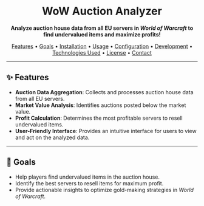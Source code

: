 <h1 align="center">WoW Auction Analyzer</h1>

<p align="center">
  <strong>Analyze auction house data from all EU servers in <em>World of Warcraft</em> to find undervalued items and maximize profits!</strong>
</p>

<p align="center">
  <a href="#features">Features</a> •
  <a href="#goals">Goals</a> •
  <a href="#installation">Installation</a> •
  <a href="#usage">Usage</a> •
  <a href="#configuration">Configuration</a> •
  <a href="#development">Development</a> •
  <a href="#technologies-used">Technologies Used</a> •
  <a href="#license">License</a> •
  <a href="#contact">Contact</a>
</p>

---

<h2 id="features">✨ Features</h2>
<ul>
  <li><strong>Auction Data Aggregation</strong>: Collects and processes auction house data from all EU servers.</li>
  <li><strong>Market Value Analysis</strong>: Identifies auctions posted below the market value.</li>
  <li><strong>Profit Calculation</strong>: Determines the most profitable servers to resell undervalued items.</li>
  <li><strong>User-Friendly Interface</strong>: Provides an intuitive interface for users to view and act on the analyzed data.</li>
</ul>

---

<h2 id="goals">🎯 Goals</h2>
<ul>
  <li>Help players find undervalued items in the auction house.</li>
  <li>Identify the best servers to resell items for maximum profit.</li>
  <li>Provide actionable insights to optimize gold-making strategies in <em>World of Warcraft</em>.</li>
</ul>

